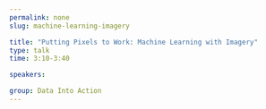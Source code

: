 ```yaml
---
permalink: none
slug: machine-learning-imagery

title: "Putting Pixels to Work: Machine Learning with Imagery"
type: talk
time: 3:10-3:40

speakers:

group: Data Into Action
---
```

